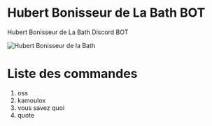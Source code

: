 # Hubert Bonisseur de La Bath BOT
Hubert Bonisseur de La Bath Discord BOT

![Hubert Bonisseur de la Bath](https://upload.wikimedia.org/wikipedia/commons/thumb/f/f9/DUJARDIN_Jean_02-24x30-2009.jpg/220px-DUJARDIN_Jean_02-24x30-2009.jpg)

# Liste des commandes

1. oss
1. kamoulox
1. vous savez quoi
1. quote
